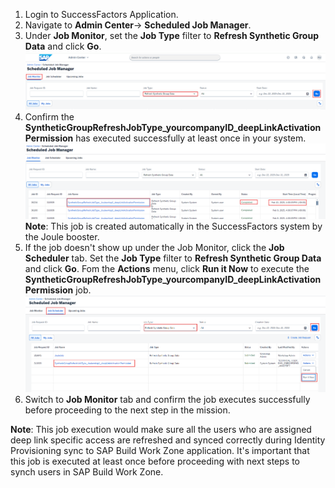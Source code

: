 1. Login to SuccessFactors Application.
2. Navigate to **Admin Center**-> **Scheduled Job Manager**.
3. Under **Job Monitor**, set the **Job Type** filter to **Refresh Synthetic Group Data** and click **Go**.</br>
![Run_Synth_Group_Job](1.png)
4. Confirm the **SyntheticGroupRefreshJobType_yourcompanyID_deepLinkActivationPermission** has executed successfully at least once in your system.
![Run_Synth_Group_Job](2.png)
**Note**:  This job is created automatically in the SuccessFactors system by the Joule booster.
5. If the job doesn't show up under the Job Monitor, click the **Job Scheduler** tab. Set the **Job Type** filter to **Refresh Synthetic Group Data** and click **Go**.  Fom the **Actions** menu, click **Run it Now** to execute the **SyntheticGroupRefreshJobType_yourcompanyID_deepLinkActivationPermission** job.
![Run_Synth_Group_Job](3.png)
6. Switch to **Job Monitor** tab and confirm the job executes successfully before proceeding to the next step in the mission.

**Note**: This job execution would make sure all the users who are assigned deep link specific access are refreshed and synced correctly during Identity Provisioning sync to SAP Build Work Zone application.  It's important that this job is executed at least once before proceeding with next steps to synch users in SAP Build Work Zone.
